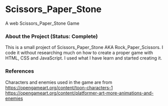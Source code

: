 # Scissors_Paper_Stone
A web Scissors_Paper_Stone Game

### About the Project (Status: Complete)
This is a small project of Scissors_Paper_Stone AKA Rock_Paper_Scissors. I code it without researching much on how to create a proper game with HTML, CSS and JavaScript. I used what I have learn and started creating it. 


### References
Characters and enemies used in the game are from
https://opengameart.org/content/toon-characters-1
https://opengameart.org/content/platformer-art-more-animations-and-enemies
